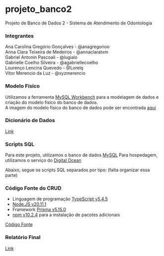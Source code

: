 # projeto_banco2
Projeto de Banco de Dados 2 - Sistema de Atendimento de Odontologia

### Integrantes
Ana Carolina Gregório Gonçalves - @anagregorioo<br>
Anna Clara Teixeira de Medeiros - @annaclaratxm<br>
Gabriel Antonin Pascoali - @lugialo<br>
Gabrielle Coelho Silveira - @agabriellecoelho<br>
Lourenço Lencina Quevedo - @Lorelq<br>
Vitor Merencio da Luz - @xyzmerencio<br>

### Modelo Físico
Utilizamos a ferramenta [MySQL Workbench](https://www.mysql.com/products/workbench/) para a modelagem de dados e criação do modelo físico do banco de dados.<br>
A imagem do modelo físico do banco de dados pode ser encontrada [aqui](https://github.com/lugialo/projeto_banco2/blob/main/modelo_fisico/dump_clinica_odonto.png)

### Dicionário de Dados
[Link](https://github.com/lugialo/projeto_banco2/blob/main/dicionario_dados/dicionarioDeDadosConsultorio.xlsx)

### Scripts SQL
Para este projeto, utilizamos o banco de dados [MySQL](https://www.mysql.com/)
Para hospedagem, utilizamos o serviço do [Digital Ocean](https://www.digitalocean.com/)

Abaixo, segue os scripts SQL separados por tipo:
(falta organizar essa parte)

### Código Fonte do CRUD
- Linguagem de programação [TypeScript v5.4.5](https://www.typescriptlang.org/)
- [Node.JS v20.11.1](https://nodejs.org/)
- Framework [Prisma v5.15.0](https://www.prisma.io/)
- [npm v10.2.4](https://www.npmjs.com/) para a instalação de pacotes adicionais

[Código Fonte](https://github.com/lugialo/projeto_banco2/tree/main/backend)

### Relatório Final
[Link](https://github.com/lugialo/projeto_banco2/blob/main/relatorio/relatorio_final_trabalho_clinica_odontologia.docx)
